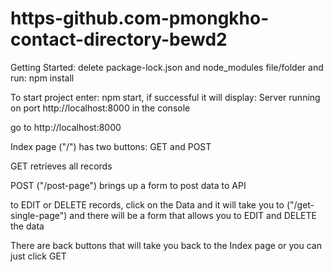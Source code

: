 # https-github.com-pmongkho-contact-directory-bewd2

Getting Started:
delete package-lock.json and node_modules file/folder
and run: npm install

To start project enter: npm start,
if successful it will display: 
Server running on port http://localhost:8000
in the console

go to http://localhost:8000

Index page ("/") has two buttons: GET and POST

GET retrieves all records

POST ("/post-page") brings up a form to post data to API

to EDIT or DELETE records, click on the Data and it will take you
to ("/get-single-page") and there will be a form that allows you to 
EDIT and DELETE the data

There are back buttons that will take you back to the Index page
or you can just click GET
